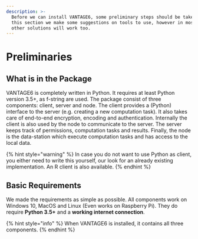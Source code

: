 ```yaml
---
description: >-
  Before we can install VANTAGE6, some preliminary steps should be taken. In
  this section we make some suggestions on tools to use, however in most cases
  other solutions will work too.
---
```


# Preliminaries

## What is in the Package

VANTAGE6 is completely written in Python. It requires at least Python version 3.5+, as f-string are used. The package consist of three components: client, server and node. The client provides a \(Python\) interface to the server \(e.g. creating a new computation task\). It also takes care of end-to-end encryption, encoding and authentication. Internally the client is also used by the node to communicate to the server. The server keeps track of permissions, computation tasks and results. Finally, the node is the data-station which execute computation tasks and has access to the local data.

{% hint style="warning" %}
In case you do not want to use Python as client, you either need to write this yourself, our look for an already existing implementation. An R client is also available.
{% endhint %}

## Basic Requirements

We made the requirements as simple as possible. All components work on Windows 10, MacOS and Linux \(Even works on Raspberry Pi\). They do require **Python 3.5+** and a **working internet connection**. 

{% hint style="info" %}
When VANTAGE6 is installed, it contains all three components. 
{% endhint %}

